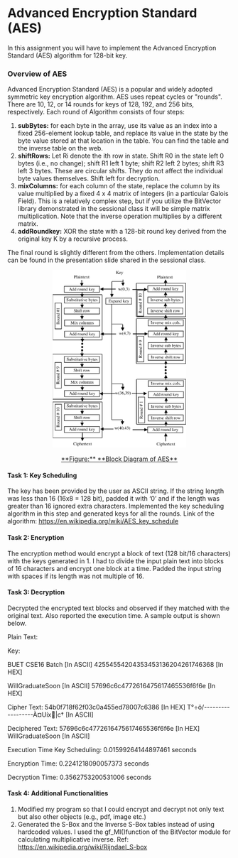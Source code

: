 # Advanced Encryption Standard (AES)

In this assignment you will have to implement the Advanced Encryption Standard (AES) algorithm for 128-bit key.

### Overview of AES

Advanced Encryption Standard (AES) is a popular and widely adopted symmetric key encryption algorithm.
AES uses repeat cycles or "rounds". There are 10, 12, or 14 rounds for keys of 128, 192, and 256 bits, respectively.
Each round of Algorithm consists of four steps:

1. **subBytes:** for each byte in the array, use its value as an index into a fixed 256-element lookup table, and replace its value in the state by the byte value stored at that location in the table. You can find the table and the inverse table on the web.
2. **shiftRows:** Let Ri denote the ith row in state. Shift R0 in the state left 0 bytes (i.e., no change); shift R1 left 1 byte; shift R2 left 2 bytes; shift R3 left 3 bytes. These are circular shifts. They do not affect the individual byte values themselves. Shift left for decryption.
3. **mixColumns:** for each column of the state, replace the column by its value multiplied by a fixed 4 x 4 matrix of integers (in a particular Galois Field). This is a relatively complex step, but if you utilize the BitVector library demonstrated in the sessional class it will be simple matrix multiplication. Note that the inverse operation multiplies by a different matrix.
4. **addRoundkey:** XOR the state with a 128-bit round key derived from the original key K by a recursive process.

The final round is slightly different from the others. Implementation details can be found in the presentation slide shared in the sessional class.


<p align="center">
  <img src="https://github.com/Shukti042/Computer-Security/blob/master/AES/AES%20Block%20Diagram.png" width="300" height="400" />
</p>
<p align="center">
  <u>**Figure:** **Block Diagram of AES**</u>
</p>

											



#### Task 1: Key Scheduling

The key has been provided by the user as ASCII string. If the string length was less than 16 (16x8 = 128 bit), padded it with ‘0’ and if the length was greater than 16 ignored extra characters.
Implemented the key scheduling algorithm in this step and generated keys for all the rounds.
Link of the algorithm: https://en.wikipedia.org/wiki/AES_key_schedule

#### Task 2: Encryption 

The encryption method would encrypt a block of text (128 bit/16 characters) with the keys generated in 1. I had to divide the input plain text into blocks of 16 characters and encrypt one block at a time. Padded the input string with spaces if its length was not multiple of 16.

#### Task 3: Decryption

Decrypted the encrypted text blocks and observed if they matched with the original text. Also reported the execution time. A sample output is shown below. 

Plain Text: 

Key:

BUET CSE16 Batch [In ASCII] 42554554204353453136204261746368 [In HEX] 

WillGraduateSoon [In ASCII] 57696c6c4772616475617465536f6f6e [In HEX]

Cipher Text: 54b0f718f62f03c0a455ed78007c6386 [In HEX] T°÷ö/------------------À¤Uíx􀳦|c† [In ASCII]

Deciphered Text: 57696c6c4772616475617465536f6f6e [In HEX] WillGraduateSoon [In ASCII]

Execution Time Key Scheduling: 0.01599264144897461 seconds 

Encryption Time: 0.2241218090057373 seconds 

Decryption Time: 0.3562753200531006 seconds

#### Task 4: Additional Functionalities 

1. Modified my program so that I could encrypt and decrypt not only text but also other objects (e.g., pdf, image etc.)
2. Generated the S-Box and the Inverse S-Box tables instead of using hardcoded values. I used the gf_MI()function of the BitVector module for calculating multiplicative inverse.
Ref: https://en.wikipedia.org/wiki/Rijndael_S-box
